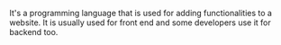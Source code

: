 It's a programming language that is used for adding functionalities to a website. It is usually used for front end and some developers use it for backend too.